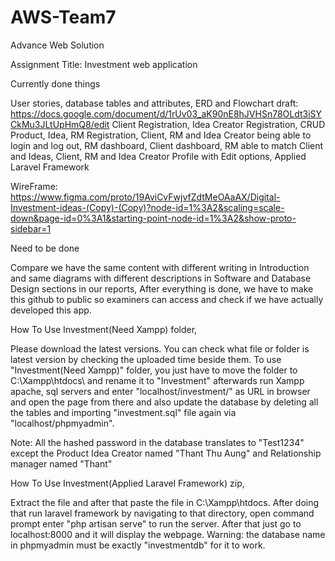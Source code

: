 # AWS-Team7
Advance Web Solution

Assignment Title: Investment web application

Currently done things

User stories, database tables and attributes, ERD and Flowchart draft: https://docs.google.com/document/d/1rUv03_aK90nE8hJVHSn78OLdt3iSYCkMu3JLtUpHmQ8/edit
Client Registration, Idea Creator Registration, CRUD Product, Idea, RM Registration, Client, RM and Idea Creator being able to login and log out, RM dashboard, Client dashboard, RM able to match Client and Ideas, Client, RM and Idea Creator Profile with Edit options, Applied Laravel Framework

WireFrame: https://www.figma.com/proto/19AviCvFwjvfZdtMeOAaAX/Digital-Investment-ideas-(Copy)-(Copy)?node-id=1%3A2&scaling=scale-down&page-id=0%3A1&starting-point-node-id=1%3A2&show-proto-sidebar=1

Need to be done

Compare we have the same content with different writing in Introduction and same diagrams with different descriptions in Software and Database Design sections in our reports, After everything is done, we have to make this github to public so examiners can access and check if we have actually developed this app.

How To Use Investment(Need Xampp) folder,

Please download the latest versions. You can check what file or folder is latest version by checking the uploaded time beside them. To use "Investment(Need Xampp)" folder, you just have to move the folder to C:\Xampp\htdocs\ and rename it to "Investment" afterwards run Xampp apache, sql servers and enter "localhost/investment/" as URL in browser and open the page from there and also update the database by deleting all the tables and importing "investment.sql" file again via "localhost/phpmyadmin".

Note: All the hashed password in the database translates to "Test1234" except the Product Idea Creator named "Thant Thu Aung" and Relationship manager named "Thant"

How To Use Investment(Applied Laravel Framework) zip,

Extract the file and after that paste the file in C:\Xampp\htdocs. After doing that run laravel framework by navigating to that directory, open command prompt enter "php artisan serve" to run the server. After that just go to localhost:8000 and it will display the webpage. Warning: the database name in phpmyadmin must be exactly "investmentdb" for it to work.

